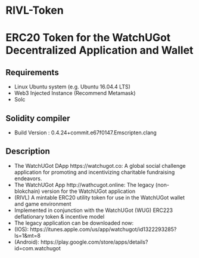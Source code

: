 # RIVL-Token
<h1>ERC20 Token for the WatchUGot Decentralized Application and Wallet</h1>
<h2>Requirements</h2>
<ul>
  <li>Linux Ubuntu system (e.g. Ubuntu 16.04.4 LTS)</li>
  <li>Web3 Injected Instance (Recommend Metamask)</li>
  <li>Solc</li>
</ul>
<h2>Solidity compiler</h2>
<ul>
  <li>Build Version : 0.4.24+commit.e67f0147.Emscripten.clang</li>
</ul>
<h2>Description</h2>
<ul>
  <li>The WatchUGot DApp https://watchugot.co: A global social challenge application for promoting and incentivizing charitable fundraising endeavors.</li>
  <li>The WatchUGot App http://wathcugot.online: The legacy (non-blokchain) version for the WatchUGot application
  <li>(RIVL) A mintable ERC20 utility token for use in the WatchUGot wallet and game environment</li>
  <li>Implemented in conjunction with the WatchUGot (WUG) ERC223 deflationary token & incentive model</li>
  <li>The legacy application can be downloaded now:</li>
    <li>(IOS): https://itunes.apple.com/us/app/watchugot/id1322293285?ls=1&mt=8</li>
    <li>(Android): https://play.google.com/store/apps/details?id=com.watchugot</li>
</ul>
